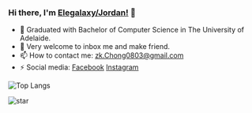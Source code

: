 ### Hi there, I'm [Elegalaxy/Jordan!](https://www.linkedin.com/in/ze-kai-chong-1789591a3/) 👋

- :triangular_ruler: Graduated with Bachelor of Computer Science in The University of Adelaide.
- 💬 Very welcome to inbox me and make friend.
- 📫 How to contact me: [zk.Chong0803@gmail.com](zk.Chong0803@gmail.com)
- :zap: Social media: [Facebook](https://www.facebook.com/chong.z.kai/) [Instagram](https://www.instagram.com/chong_zekai/)

![Top Langs](https://github-readme-stats.vercel.app/api/top-langs/?username=Elegalaxy&hide=javascript,html,css)

![star](https://github-readme-stats.vercel.app/api?username=Elegalaxy&show_icons=true&count_private=true&hide=prs&theme=graywhite)
